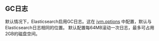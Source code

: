 ## GC日志

默认情况下，Elasticsearch启用GC日志。这在 [jvm.options](../../02-Set-up-Elasticsearch/Configuring-Elasticsearch/Setting-JVM-options.md) 中配置，默认与Elasticsearch日志相同的位置。 默认配置每64MB滚动一次日志，最多可占用2GB的磁盘空间。